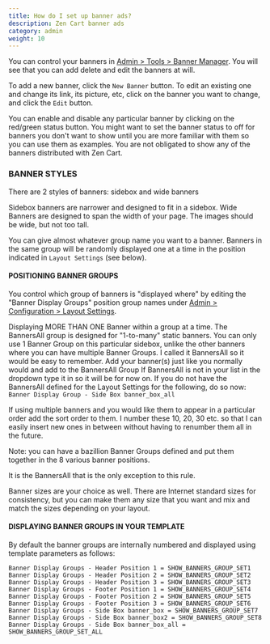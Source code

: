 ```yaml
---
title: How do I set up banner ads? 
description: Zen Cart banner ads
category: admin
weight: 10
---
```


You can control your banners in [Admin > Tools > Banner Manager](/user/admin_pages/tools/banner_manager/). 
You will see that you can add delete and edit the banners at will.

To add a new banner, click the `New Banner` button.
To edit an existing one and change its link, its picture, etc, click on the banner you want to change, and click the `Edit` button.

You can enable and disable any particular banner by clicking on the red/green status button.
You might want to set the banner status to off for banners you don't want to show until you are more familiar with them so you can use them as examples. You are not obligated to show any of the banners distributed with Zen Cart.

### BANNER STYLES
There are 2 styles of banners: sidebox and wide banners

Sidebox banners are narrower and designed to fit in a sidebox.
Wide Banners are designed to span the width of your page.  The images should be wide, but not too tall.

You can give almost whatever group name you want to a banner. Banners in the same group will be randomly displayed one at a time in the position indicated in `Layout Settings` (see below).


#### POSITIONING BANNER GROUPS
You control which group of banners is "displayed where" by editing the "Banner Display Groups" position group names under [Admin > Configuration > Layout Settings](/user/admin_pages/configuration/configuration_layoutsettings/).

Displaying MORE THAN ONE Banner within a group at a time. The BannersAll group is designed for "1-to-many" static banners.
You can only use 1 Banner Group on this particular sidebox, unlike the other banners where you can have multiple Banner Groups.
I called it BannersAll so it would be easy to remember.
Add your banner(s) just like you normally would and add to the BannersAll Group
If BannersAll is not in your list in the dropdown type it in so it will be for now on.
If you do not have the BannersAll defined for the Layout Settings for the following, do so now:
`Banner Display Group - Side Box banner_box_all`

If using multiple banners and you would like them to appear in a particular order add the sort order to them.
I number these 10, 20, 30 etc. so that I can easily insert new ones in between without having to renumber them all in the future.

Note: you can have a bazillion Banner Groups defined and put them together in the 8 various banner positions.

It is the BannersAll that is the only exception to this rule.

Banner sizes are your choice as well. There are Internet standard sizes for consistency, but you can make them any size that you want and mix and match the sizes depending on your layout.


#### DISPLAYING BANNER GROUPS IN YOUR TEMPLATE

By default the banner groups are internally numbered and displayed using template parameters as follows:

```
Banner Display Groups - Header Position 1 = SHOW_BANNERS_GROUP_SET1
Banner Display Groups - Header Position 2 = SHOW_BANNERS_GROUP_SET2
Banner Display Groups - Header Position 3 = SHOW_BANNERS_GROUP_SET3
Banner Display Groups - Footer Position 1 = SHOW_BANNERS_GROUP_SET4
Banner Display Groups - Footer Position 2 = SHOW_BANNERS_GROUP_SET5
Banner Display Groups - Footer Position 3 = SHOW_BANNERS_GROUP_SET6
Banner Display Groups - Side Box banner_box = SHOW_BANNERS_GROUP_SET7
Banner Display Groups - Side Box banner_box2 = SHOW_BANNERS_GROUP_SET8
Banner Display Groups - Side Box banner_box_all = SHOW_BANNERS_GROUP_SET_ALL
```

